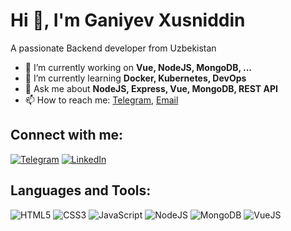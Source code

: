 # Hi 👋, I'm Ganiyev Xusniddin

A passionate Backend developer from Uzbekistan

- 🔭 I’m currently working on **Vue, NodeJS, MongoDB, ...**
- 🌱 I’m currently learning **Docker, Kubernetes, DevOps**
- 💬 Ask me about **NodeJS, Express, Vue, MongoDB, REST API**
- 📫 How to reach me: [Telegram](https://t.me/@ganniyev), [Email](mailto:xusniddinganiyev47@gmail.com)

## Connect with me:
[![Telegram](https://img.shields.io/badge/Telegram-blue?style=for-the-badge&logo=telegram)](https://t.me/ganniyev)
[![LinkedIn](https://img.shields.io/badge/LinkedIn-blue?style=for-the-badge&logo=linkedin)](https://www.linkedin.com/in/xusniddinganiyev)

## Languages and Tools:
![HTML5](https://img.shields.io/badge/html5-%23E34F26.svg?style=for-the-badge&logo=html5&logoColor=white)
![CSS3](https://img.shields.io/badge/css3-%231572B6.svg?style=for-the-badge&logo=css3&logoColor=white)
![JavaScript](https://img.shields.io/badge/javascript-%23323330.svg?style=for-the-badge&logo=javascript&logoColor=%23F7DF1E)
![NodeJS](https://img.shields.io/badge/node.js-%23339933.svg?style=for-the-badge&logo=node.js&logoColor=white)
![MongoDB](https://img.shields.io/badge/mongodb-%2347A248.svg?style=for-the-badge&logo=mongodb&logoColor=white)
![VueJS](https://img.shields.io/badge/vuejs-%2335495e.svg?style=for-the-badge&logo=vue.js&logoColor=%234FC08D)

